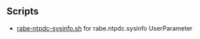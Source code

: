 ## Scripts

* [rabe-ntpdc-sysinfo.sh](./scripts/rabe-ntpdc-sysinfo.sh) for rabe.ntpdc.sysinfo UserParameter
